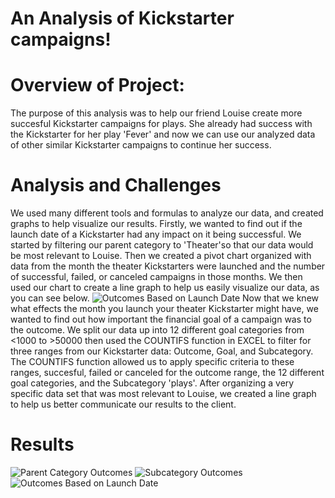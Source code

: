 # An Analysis of Kickstarter campaigns!
# Overview of Project: 
The purpose of this analysis was to help our friend Louise create more succesful Kickstarter campaigns for plays. She already had success with the Kickstarter for her play 'Fever' and now we can use our analyzed data of other similar Kickstarter campaigns to continue her success. 
# Analysis and Challenges
We used many different tools and formulas to analyze our data, and created graphs to help visualize our results. Firstly, we wanted to find out if the launch date of a Kickstarter had any impact on it being successful. We started by filtering our parent category to 'Theater'so that our data would be most relevant to Louise. Then we created a pivot chart organized with data from the month the theater Kickstarters were launched and the number of successful, failed, or canceled campaigns in those months. We then used our chart to create a line graph to help us easily visualize our data, as you can see below.
![Outcomes Based on Launch Date](https://user-images.githubusercontent.com/82848585/116466267-45f32980-a83c-11eb-9a78-a6402069e4ca.png)
Now that we knew what effects the month you launch your theater Kickstarter might have, we wanted to find out how important the financial goal of a campaign was to the outcome. We split our data up into 12 different goal categories from <1000 to >50000 then used the COUNTIFS function in EXCEL to filter for three ranges from our Kickstarter data: Outcome, Goal, and Subcategory. The COUNTIFS function allowed us to apply specific criteria to these ranges, succesful, failed or canceled for the outcome range, the 12 different goal categories, and the Subcategory 'plays'. After organizing a very specific data set that was most relevant to Louise, we created a line graph to help us better communicate our results to the client. 

# Results
![Parent Category Outcomes](https://user-images.githubusercontent.com/82848585/116466254-425fa280-a83c-11eb-8c0d-12c94f6bd2b0.png)
![Subcategory Outcomes](https://user-images.githubusercontent.com/82848585/116466260-44296600-a83c-11eb-9c49-b73fff51d257.png)
![Outcomes Based on Launch Date](https://user-images.githubusercontent.com/82848585/116466267-45f32980-a83c-11eb-9a78-a6402069e4ca.png)
